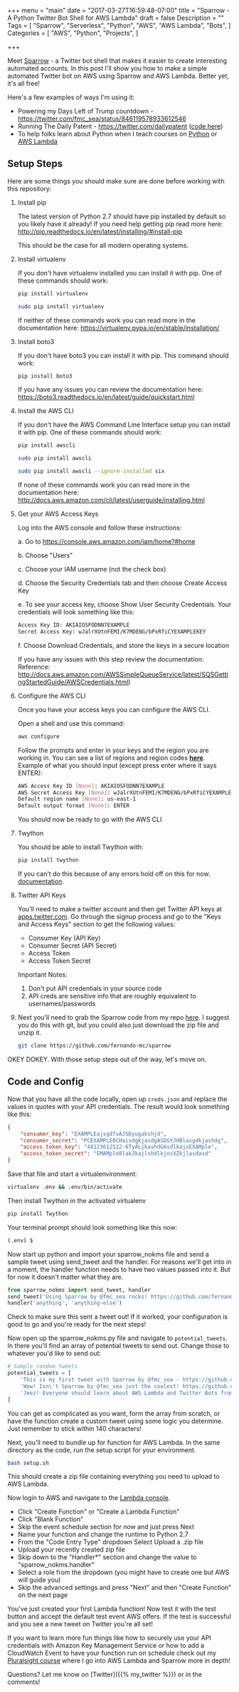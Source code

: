 +++
menu = "main"
date = "2017-03-27T16:59:48-07:00"
title = "Sparrow - A Python Twitter Bot Shell for AWS Lambda"
draft = false
Description = ""
Tags = [
  "Sparrow",
  "Serverless",
  "Python",
  "AWS",
  "AWS Lambda",
  "Bots",
]
Categories = [
  "AWS",
  "Python",
  "Projects",
]

+++

Meet [Sparrow](https://github.com/fernando-mc/sparrow) - a Twitter bot shell that makes it easier to create interesting automated accounts. In this post I'll show you how to make a simple automated Twitter bot on AWS using Sparrow and AWS Lambda. Better yet, it's all free!

<!--more-->
Here's a few examples of ways I'm using it:

- Powering my Days Left of Trump countdown - https://twitter.com/fmc_sea/status/846119578933612546
- Running The Daily Patent - https://twitter.com/dailypatent ([code here](https://github.com/fernando-mc/dailypatent))
- To help folks learn about Python when I teach courses on [Python](https://www.meetup.com/phillypug/events/232030203/) or [AWS Lambda](https://www.pluralsight.com/courses/aws-developer-introduction-aws-lambda)

## Setup Steps
Here are some things you should make sure are done before working with this repository:

1. Install pip

    The latest version of Python 2.7 should have 
    pip installed by default so you likely have it 
    already! If you need help getting pip read 
    more here:
    http://pip.readthedocs.io/en/latest/installing/#install-pip

    This should be the case for all modern operating systems.

2. Install virtualenv

    If you don't have virtualenv installed you can
    install it with pip. One of these commands
    should work:
    
    ```bash
    pip install virtualenv
    
    sudo pip install virtualenv
    ```

    If neither of these commands work you can read
    more in the documentation here:
    https://virtualenv.pypa.io/en/stable/installation/

3. Install boto3

    If you don't have boto3 you can install it 
    with pip. This command should work:

    ```bash
    pip install boto3
    ```

    If you have any issues you can review the documentation here:
    https://boto3.readthedocs.io/en/latest/guide/quickstart.html

4. Install the AWS CLI

    If you don't have the AWS Command Line 
    Interface setup you can install it with pip. 
    One of these commands should work:

    ```bash
    pip install awscli

    sudo pip install awscli

    sudo pip install awscli --ignore-installed six
    ```

    If none of these commands work you can read
    more in the documentation here:
    http://docs.aws.amazon.com/cli/latest/userguide/installing.html

5. Get your AWS Access Keys

    Log into the AWS console and follow these
    instructions:

    a. Go to https://console.aws.amazon.com/iam/home?#home

    b. Choose "Users"
    
    c. Choose your IAM username (not the check box)
    
    d. Choose the Security Credentials tab and 
        then choose Create Access Key
    
    e. To see your access key, choose Show User 
    Security Credentials. Your credentials will 
    look something like this:

    ```bash 
    Access Key ID: AKIAIOSFODNN7EXAMPLE
    Secret Access Key: wJalrXUtnFEMI/K7MDENG/bPxRfiCYEXAMPLEKEY
    ```

    f. Choose Download Credentials, and store 
    the keys in a secure location

    If you have any issues with this step review the documentation:
    Reference:
    http://docs.aws.amazon.com/AWSSimpleQueueService/latest/SQSGettingStartedGuide/AWSCredentials.html)

6. Configure the AWS CLI

    Once you have your access keys you can 
    configure the AWS CLI. 

    Open a shell and use this command:

    ```bash
    aws configure
    ```

    Follow the prompts and enter in your keys 
    and the region you are working in. You can
    see a list of regions and region codes **[here](http://docs.aws.amazon.com/AWSEC2/latest/UserGuide/using-regions-availability-zones.html#concepts-available-regions)**. Example of what you should input (except press enter where it says ENTER):

    ```bash
    AWS Access Key ID [None]: AKIAIOSFODNN7EXAMPLE
    AWS Secret Access Key [None]: wJalrXUtnFEMI/K7MDENG/bPxRfiCYEXAMPLEKEY
    Default region name [None]: us-east-1
    Default output format [None]: ENTER
    ```
    You should now be ready to go with the AWS CLI

7. Twython

    You should be able to install Twython with:

    ```bash
    pip install twython
    ```

    If you can't do this because of any errors hold off on this for now. 
    [documentation](https://twython.readthedocs.io/en/latest/usage/install.html). 
    
8. Twitter API Keys

    You'll need to make a twitter account and then get Twitter API keys at [apps.twitter.com](apps.twitter.com).
    Go through the signup process and go to the "Keys and Access Keys" section to get the following values:
    
    - Consumer Key (API Key)
    - Consumer Secret (API Secret)
    - Access Token
    - Access Token Secret

    Important Notes:

    1. Don't put API credentials in your source code
    2. API creds are sensitive info that are roughly equivalent to usernames/passwords

9. Next you'll need to grab the Sparrow code from my repo [here](https://github.com/fernando-mc/sparrow). I suggest you do this with git, but you could also just download the zip file and unzip it.

    ```bash
    git clone https://github.com/fernando-mc/sparrow
    ```

OKEY DOKEY. With those setup steps out of the way, let's move on.

## Code and Config

Now that you have all the code locally, open up `creds.json` and replace the values in quotes with your API credentials. The result would look something like this:

```json
{
    "consumer_key": "EXAMPLEajsgdfvAJSDyugakshjd",
    "consumer_secret": "PCEXAMPLE0CHaisdgkjasdgASDGYJHBlasgdkjashdg",
    "access_token_key": "48123612522-6TyALjkashdGAsdlkajsEXAMple",
    "access_token_secret": "EMAMple8lakJkajlshdlkjncXZkjlasdasd"
}
```

Save that file and start a virtualenvironment:

```bash
virtualenv .env && .env/bin/activate
```

Then install Twython in the activated virtualenv
```bash 
pip install Twython
```

Your terminal prompt should look something like this now:
```bash
(.env) $ 
```

Now start up python and import your sparrow_nokms file and send a sample tweet using send_tweet and the handler. For reasons we'll get into in a moment, the handler function needs to have two values passed into it. But for now it doesn't matter what they are.

```python
from sparrow_nokms import send_tweet, handler
send_tweet('Using Sparrow by @fmc_sea rocks! https://github.com/fernando-mc/sparrow')
handler('anything', 'anything-else')
```

Check to make sure this sent a tweet out! If it worked, your configuration is good to go and you're ready for the next steps!

Now open up the sparrow_nokms.py file and navigate to `potential_tweets`. In there you'll find an array of potential tweets to send out. Change those to whatever you'd like to send out:

```python
# Sample random tweets
potential_tweets = [
    'This is my first tweet with Sparrow by @fmc_sea - https://github.com/fernando-mc/sparrow',
    'Wow! Isn\'t Sparrow by @fmc_sea just the coolest! https://github.com/fernando-mc/sparrow',
    'Jeez! Everyone should learn about AWS Lambda and Twitter Bots from @fmc_sea'
]
```
You can get as complicated as you want, form the array from scratch, or have the function create a custom tweet using some logic you determine. Just remember to stick within 140 characters!

Next, you'll need to bundle up for function for AWS Lambda. In the same directory as the code, run the setup script for your environment.

```bash
bash setup.sh
```

This should create a zip file containing everything you need to upload to AWS Lambda.

Now login to AWS and navigate to the [Lambda console](https://console.aws.amazon.com/lambda/).

 - Click "Create Function" or "Create a Lambda Function"
 - Click "Blank Function"
 - Skip the event schedule section for now and just press Next
 - Name your function and change the runtime to Python 2.7
 - From the "Code Entry Type" dropdown Select Upload a .zip file
 - Upload your recently created zip file
 - Skip down to the "Handler*" section and change the value to "sparrow_nokms.handler"
 - Select a role from the dropdown (you might have to create one but AWS will guide you)
 - Skip the advanced settings and press "Next" and then "Create Function" on the next page

You've just created your first Lambda function! Now test it with the test button and accept the default test event AWS offers. If the test is successful and you see a new tweet on Twitter you're all set! 

If you want to learn more fun things like how to securely use your API credentials with Amazon Key Management Service or how to add a CloudWatch Event to have your function run on schedule check out my [Pluralsight course](https://www.pluralsight.com/courses/aws-developer-introduction-aws-lambda) where I go into AWS Lambda and Sparrow more in depth!

Questions? Let me know on [Twitter]({{% my_twitter %}}) or in the comments!
